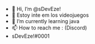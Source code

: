 - 👋 Hi, I’m @sDevEze!
- 👀  Estoy inte em los videojuegos
- 🌱 I’m currently learning  java
- 📫 How to reach me :  (Discord)
- sDevEze!#0001
